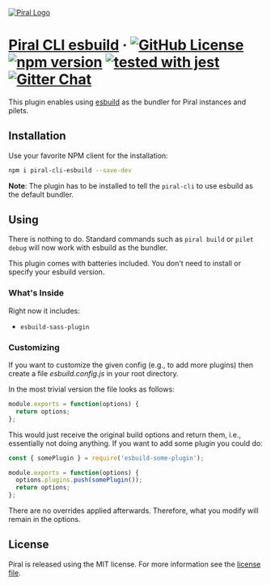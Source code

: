 [![Piral Logo](https://github.com/smapiot/piral/raw/main/docs/assets/logo.png)](https://piral.io)

# [Piral CLI esbuild](https://piral.io) &middot; [![GitHub License](https://img.shields.io/badge/license-MIT-blue.svg)](https://github.com/smapiot/piral/blob/main/LICENSE) [![npm version](https://img.shields.io/npm/v/piral-cli-esbuild.svg?style=flat)](https://www.npmjs.com/package/piral-cli-esbuild) [![tested with jest](https://img.shields.io/badge/tested_with-jest-99424f.svg)](https://jestjs.io) [![Gitter Chat](https://badges.gitter.im/gitterHQ/gitter.png)](https://gitter.im/piral-io/community)

This plugin enables using [esbuild](https://esbuild.github.io) as the bundler for Piral instances and pilets.

## Installation

Use your favorite NPM client for the installation:

```sh
npm i piral-cli-esbuild --save-dev
```

**Note**: The plugin has to be installed to tell the `piral-cli` to use esbuild as the default bundler.

## Using

There is nothing to do. Standard commands such as `piral build` or `pilet debug` will now work with esbuild as the bundler.

This plugin comes with batteries included. You don't need to install or specify your esbuild version.

### What's Inside

Right now it includes:

- `esbuild-sass-plugin`

### Customizing

If you want to customize the given config (e.g., to add more plugins) then create a file *esbuild.config.js* in your root directory.

In the most trivial version the file looks as follows:

```js
module.exports = function(options) {
  return options;
};
```

This would just receive the original build options and return them, i.e., essentially not doing anything. If you want to add some plugin you could do:

```js
const { somePlugin } = require('esbuild-some-plugin');

module.exports = function(options) {
  options.plugins.push(somePlugin());
  return options;
};
```

There are no overrides applied afterwards. Therefore, what you modify will remain in the options.

## License

Piral is released using the MIT license. For more information see the [license file](./LICENSE).
